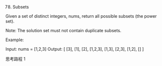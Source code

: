 78. Subsets

Given a set of distinct integers, nums, return all possible subsets (the power set).

Note: The solution set must not contain duplicate subsets.

Example:

Input: nums = [1,2,3]
Output:
[
[3],
[1],
[2],
[1,2,3],
[1,3],
[2,3],
[1,2],
[]
]

思考路程
1
